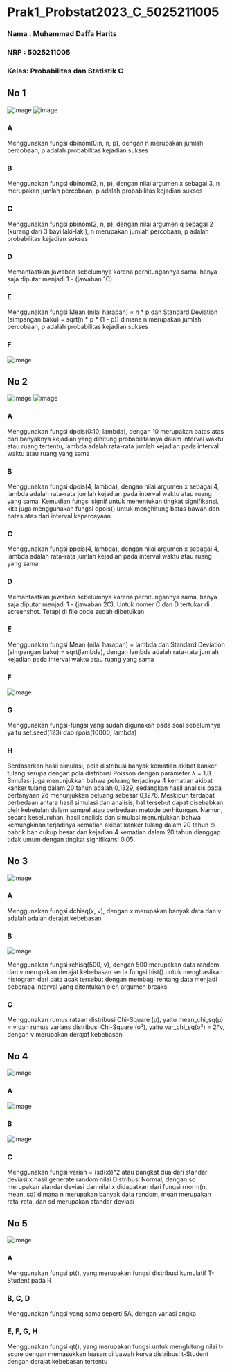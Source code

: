 # Prak1_Probstat2023_C_5025211005
### Nama : Muhammad Daffa Harits
### NRP  : 5025211005
### Kelas: Probabilitas dan Statistik C


## No 1

![image](https://user-images.githubusercontent.com/78089862/236474392-c6b17fbb-33ff-4482-a06c-8ae7d36607f0.png)
![image](https://user-images.githubusercontent.com/78089862/236477850-15cb673f-48bf-4f67-aded-7c51c9324571.png)

### A
Menggunakan fungsi dbinom(0:n, n, p), dengan n merupakan jumlah percobaan, p adalah probabilitas kejadian sukses

### B
Menggunakan fungsi dbinom(3, n, p), dengan nilai argumen x sebagai 3, n merupakan jumlah percobaan, p adalah probabilitas kejadian sukses

### C
Menggunakan fungsi pbinom(2, n, p), dengan nilai argumen q sebagai 2 (kurang dari 3 bayi laki-laki), n merupakan jumlah percobaan, p adalah probabilitas kejadian sukses

### D
Memanfaatkan jawaban sebelumnya karena perhitungannya sama, hanya saja diputar menjadi 1 - (jawaban 1C)

### E
Menggunakan fungsi Mean (nilai harapan) = n * p dan Standard Deviation (simpangan baku) = sqrt(n * p * (1 - p)) dimana n merupakan jumlah percobaan, p adalah probabilitas kejadian sukses

### F
![image](https://user-images.githubusercontent.com/78089862/236478940-1b7f9004-beb1-4e9a-9ac6-1f592fb2be14.png)

## No 2
![image](https://user-images.githubusercontent.com/78089862/236479069-f4d482cb-0e45-4ee6-b9f8-74e1bf312724.png)
![image](https://user-images.githubusercontent.com/78089862/236479098-64911188-caa2-4911-a377-7a3b866e53d7.png)

### A
Menggunakan fungsi dpois(0:10, lambda), dengan 10 merupakan batas atas dari banyaknya kejadian yang dihitung probabilitasnya dalam interval waktu atau ruang tertentu, lambda adalah rata-rata jumlah kejadian pada interval waktu atau ruang yang sama

### B
Menggunakan fungsi dpois(4, lambda), dengan nilai argumen x sebagai 4, lambda adalah rata-rata jumlah kejadian pada interval waktu atau ruang yang sama. Kemudian fungsi signif untuk menentukan tingkat signifikansi, kita juga menggunakan fungsi qpois() untuk menghitung batas bawah dan batas atas dari interval kepercayaan

### C
Menggunakan fungsi ppois(4, lambda), dengan nilai argumen x sebagai 4, lambda adalah rata-rata jumlah kejadian pada interval waktu atau ruang yang sama

### D
Memanfaatkan jawaban sebelumnya karena perhitungannya sama, hanya saja diputar menjadi 1 - (jawaban 2C). Untuk nomer C dan D tertukar di screenshot. Tetapi di file code sudah dibetulkan

### E
Menggunakan fungsi Mean (nilai harapan) = lambda dan Standard Deviation (simpangan baku) = sqrt(lambda), dengan lambda adalah rata-rata jumlah kejadian pada interval waktu atau ruang yang sama

### F
![image](https://user-images.githubusercontent.com/78089862/236481242-5e4efed6-84a8-4f3e-9a2a-7cdcd39fb0b7.png)

### G
Menggunakan fungsi-fungsi yang sudah digunakan pada soal sebelumnya yaitu set.seed(123) dab rpois(10000, lambda)

### H
Berdasarkan hasil simulasi, pola distribusi banyak kematian akibat kanker tulang serupa dengan pola distribusi Poisson dengan parameter λ = 1,8. Simulasi juga menunjukkan bahwa peluang terjadinya 4 kematian akibat kanker tulang dalam 20 tahun adalah 0,1329, sedangkan hasil analisis pada pertanyaan 2d menunjukkan peluang sebesar 0,1276. Meskipun terdapat perbedaan antara hasil simulasi dan analisis, hal tersebut dapat disebabkan oleh kebetulan dalam sampel atau perbedaan metode perhitungan. Namun, secara keseluruhan, hasil analisis dan simulasi menunjukkan bahwa kemungkinan terjadinya kematian akibat kanker tulang dalam 20 tahun di pabrik ban cukup besar dan kejadian 4 kematian dalam 20 tahun dianggap tidak umum dengan tingkat signifikansi 0,05.

## No 3
![image](https://user-images.githubusercontent.com/78089862/236482367-4f0c6f74-9c2e-4bdb-9341-7d412a0e27e3.png)

### A
Menggunakan fungsi dchisq(x, v), dengan x merupakan banyak data dan v adalah adalah derajat kebebasan

### B
![image](https://user-images.githubusercontent.com/78089862/236483273-ba85ab4d-05f0-4648-b620-401a9bf28b0d.png)

Menggunakan fungsi rchisq(500, v), dengan 500 merupakan data random dan v merupakan derajat kebebasan serta fungsi hist() untuk menghasilkan histogram dari data acak tersebut dengan membagi rentang data menjadi beberapa interval yang ditentukan oleh argumen breaks

### C
Menggunakan rumus rataan distribusi Chi-Square (μ), yaitu mean_chi_sq(μ) = v dan rumus varians distribusi Chi-Square (σ²), yaitu var_chi_sq(σ²) = 2*v, dengan v merupakan derajat kebebasan

## No 4
![image](https://user-images.githubusercontent.com/78089862/236483385-7dbb928f-645f-44b6-8d05-043ce5608eda.png)

### A
![image](https://user-images.githubusercontent.com/78089862/236483454-9f7c093e-16a3-454a-881a-328e21e15ecb.png)

### B
![image](https://user-images.githubusercontent.com/78089862/236483530-5c1b087f-9e4b-4562-9d2b-66ae8a488708.png)

### C
Menggunakan fungsi varian = (sd(x))^2 atau pangkat dua dari standar deviasi x hasil generate random nilai Distribusi Normal, dengan sd merupakan standar deviasi dan nilai x didapatkan dari fungsi rnorm(n, mean, sd) dimana n merupakan banyak data random, mean merupakan rata-rata, dan sd merupakan standar deviasi

## No 5
![image](https://user-images.githubusercontent.com/78089862/236483859-e540e425-6d99-4625-b9f4-ee3d8e74379c.png)

### A
Menggunakan fungsi pt(), yang merupakan fungsi distribusi kumulatif T-Student pada R

### B, C, D
Menggunakan fungsi yang sama seperti 5A, dengan variasi angka

### E, F, G, H
Menggunakan fungsi qt(), yang merupakan fungsi untuk menghitung nilai t-score dengan memasukkan luasan di bawah kurva distribusi t-Student dengan derajat kebebasan tertentu
